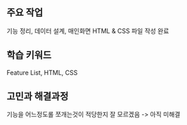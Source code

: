## 주요 작업
기능 정리, 데이터 설계, 매인화면 HTML & CSS 파일 작성 완료
## 학습 키워드
Feature List, HTML, CSS
## 고민과 해결과정
기능을 어느정도롤 쪼개는것이 적당한지 잘 모르겠음 -> 아직 미해결